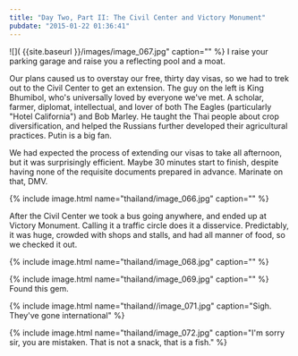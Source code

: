 ```yaml
---
title: "Day Two, Part II: The Civil Center and Victory Monument"
pubdate: "2015-01-22 01:36:41"
---
```

![]( {{site.baseurl }}/images/image_067.jpg" caption="" %}
I raise your parking garage and raise you a reflecting pool and a moat.

Our plans caused us to overstay our free, thirty day visas, so we had to trek out to the Civil Center to get an extension. The guy on the left is King Bhumibol, who's universally loved by everyone we've met. A scholar, farmer, diplomat, intellectual, and lover of both The Eagles (particularly "Hotel California") and Bob Marley. He taught the Thai people about crop diversification, and helped the Russians further developed their agricultural practices. Putin is a big fan.

We had expected the process of extending our visas to take all afternoon, but it was surprisingly efficient. Maybe 30 minutes start to finish, despite having none of the requisite documents prepared in advance. Marinate on that, DMV.

{% include image.html name="thailand/image_066.jpg" caption="" %}

After the Civil Center we took a bus going anywhere, and ended up at Victory Monument. Calling it a traffic circle does it a disservice. Predictably, it was huge, crowded with shops and stalls, and had all manner of food, so we checked it out.

{% include image.html name="thailand/image_068.jpg" caption="" %}

{% include image.html name="thailand/image_069.jpg" caption="" %}
Found this gem.

{% include image.html name="thailand//image_071.jpg" caption="Sigh. They've gone international" %}

{% include image.html name="thailand/image_072.jpg" caption="I'm sorry sir, you are mistaken. That is not a snack, that is a fish." %}